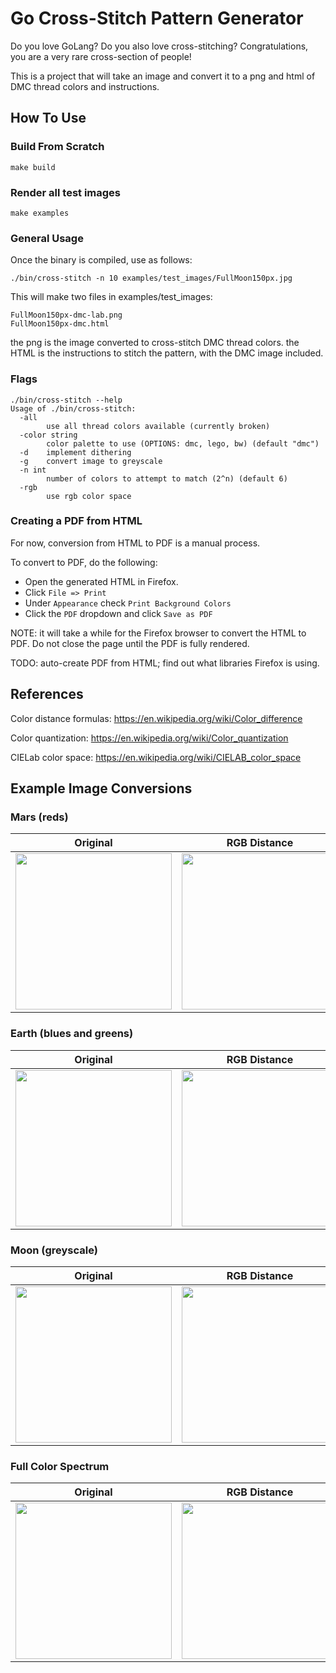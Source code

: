 # Go Cross-Stitch Pattern Generator
Do you love GoLang? Do you also love cross-stitching? Congratulations, you are a very rare cross-section of people!

This is a project that will take an image and convert it to a png and html of DMC thread colors and instructions.

## How To Use

### Build From Scratch
```make build```

### Render all test images
```make examples```

### General Usage
Once the binary is compiled, use as follows:
```
./bin/cross-stitch -n 10 examples/test_images/FullMoon150px.jpg
```
This will make two files in examples/test_images:
```
FullMoon150px-dmc-lab.png
FullMoon150px-dmc.html
```
the png is the image converted to cross-stitch DMC thread colors.
the HTML is the instructions to stitch the pattern, with the DMC image included.

### Flags
```
./bin/cross-stitch --help
Usage of ./bin/cross-stitch:
  -all
    	use all thread colors available (currently broken)
  -color string
    	color palette to use (OPTIONS: dmc, lego, bw) (default "dmc")
  -d	implement dithering
  -g	convert image to greyscale
  -n int
    	number of colors to attempt to match (2^n) (default 6)
  -rgb
    	use rgb color space
```

### Creating a PDF from HTML
For now, conversion from HTML to PDF is a manual process.

To convert to PDF, do the following:
* Open the generated HTML in Firefox. 
* Click `File => Print`
* Under `Appearance` check `Print Background Colors`
* Click the `PDF` dropdown and click `Save as PDF`

NOTE: it will take a while for the Firefox browser to convert the HTML to PDF. Do not close the page until the PDF is fully rendered.

TODO: auto-create PDF from HTML; find out what libraries Firefox is using.

## References
Color distance formulas: https://en.wikipedia.org/wiki/Color_difference

Color quantization: https://en.wikipedia.org/wiki/Color_quantization

CIELab color space: https://en.wikipedia.org/wiki/CIELAB_color_space

## Example Image Conversions

### Mars (reds)
| Original | RGB Distance | CIELab Distance |
|:--:|:--:|:--:|
| <img src="https://github.com/lindsaylandry/go-cross-stitch/blob/master/examples/test_images/mars.jpg" height="250" style="image-rendering: pixelated;"> | <img src="https://github.com/lindsaylandry/go-cross-stitch/blob/master/examples/test_images/mars-dmc-rgb.png" height="250" style="image-rendering: pixelated;"> | <img src="https://github.com/lindsaylandry/go-cross-stitch/blob/master/examples/test_images/mars-dmc-lab.png" height="250" style="image-rendering: pixelated;">

### Earth (blues and greens)
| Original | RGB Distance | CIELab Distance |
|:--:|:--:|:--:|
| <img src="https://github.com/lindsaylandry/go-cross-stitch/blob/master/examples/test_images/earth200.jpg" height="250" style="image-rendering: pixelated;"> | <img src="https://github.com/lindsaylandry/go-cross-stitch/blob/master/examples/test_images/earth200-dmc-rgb.png" height="250" style="image-rendering: pixelated;"> | <img src="https://github.com/lindsaylandry/go-cross-stitch/blob/master/examples/test_images/earth200-dmc-lab.png" height="250" style="image-rendering: pixelated;">

### Moon (greyscale)
| Original | RGB Distance | CIELab Distance |
|:--:|:--:|:--:|
| <img src="https://github.com/lindsaylandry/go-cross-stitch/blob/master/examples/test_images/FullMoon150px.jpg" height="250" style="image-rendering: pixelated;"> | <img src="https://github.com/lindsaylandry/go-cross-stitch/blob/master/examples/test_images/FullMoon150px-dmc-rgb.png" height="250" style="image-rendering: pixelated;"> | <img src="https://github.com/lindsaylandry/go-cross-stitch/blob/master/examples/test_images/FullMoon150px-dmc-lab.png" height="250" style="image-rendering: pixelated;">

### Full Color Spectrum
| Original | RGB Distance | CIELab Distance |
|:--:|:--:|:--:|
| <img src="https://github.com/lindsaylandry/go-cross-stitch/blob/master/examples/test_images/colors.jpg" height="250" style="image-rendering: pixelated;"> | <img src="https://github.com/lindsaylandry/go-cross-stitch/blob/master/examples/test_images/colors-dmc-rgb.png" height="250" style="image-rendering: pixelated;"> | <img src="https://github.com/lindsaylandry/go-cross-stitch/blob/master/examples/test_images/colors-dmc-lab.png" height="250" style="image-rendering: pixelated;">


